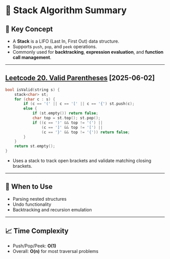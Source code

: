 # 🧭 Stack Algorithm Summary

## 📌 Key Concept

- A **Stack** is a LIFO (Last In, First Out) data structure.
- Supports `push`, `pop`, and `peek` operations.
- Commonly used for **backtracking**, **expression evaluation**, and **function call management**.

---

## [Leetcode 20. Valid Parentheses](https://leetcode.com/problems/valid-parentheses/description/) [2025-06-02]

```cpp
bool isValid(string s) {
    stack<char> st;
    for (char c : s) {
        if (c == '(' || c == '[' || c == '{') st.push(c);
        else {
            if (st.empty()) return false;
            char top = st.top(); st.pop();
            if ((c == ')' && top != '(') ||
                (c == ']' && top != '[') ||
                (c == '}' && top != '{')) return false;
        }
    }
    return st.empty();
}
```

- Uses a stack to track open brackets and validate matching closing brackets.

---

## 🔧 When to Use

- Parsing nested structures
- Undo functionality
- Backtracking and recursion emulation

---

## 📈 Time Complexity

- Push/Pop/Peek: **O(1)**
- Overall: **O(n)** for most traversal problems
